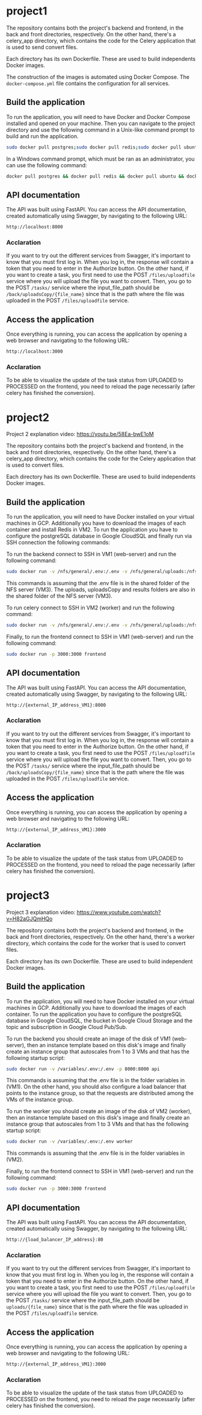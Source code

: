 # project1

The repository contains both the project's backend and frontend, in the back and front directories, respectively. On the other hand, there's a celery_app directory, which contains the code for the Celery application that is used to send convert files.

Each directory has its own Dockerfile. These are used to build independents Docker images.

The construction of the images is automated using Docker Compose. The `docker-compose.yml` file contains the configuration for all services.

## Build the application

To run the application, you will need to have Docker and Docker Compose installed and opened on your machine. Then you can navigate to the project directory and use the following command in a Unix-like command prompt to build and run the application.

```bash
sudo docker pull postgres;sudo docker pull redis;sudo docker pull ubuntu;sudo docker-compose up
```

In a Windows command prompt, which must be ran as an administrator, you can use the following command:

```bash
docker pull postgres && docker pull redis && docker pull ubuntu && docker-compose up
```

## API documentation

The API was built using FastAPI. You can access the API documentation, created automatically using Swagger, by navigating to the following URL:

```bash
http://localhost:8000
```

### Acclaration

If you want to try out the different services from Swagger, it's important to know that you must first log in. When you log in, the response will contain a token that you need to enter in the Authorize button. On the other hand, if you want to create a task, you first need to use the POST `/files/uploadfile` service where you will upload the file you want to convert. Then, you go to the POST `/tasks/` service where the input_file_path should be `/back/uploadsCopy/{file_name}` since that is the path where the file was uploaded in the POST `/files/uploadfile` service.

## Access the application

Once everything is running, you can access the application by opening a web browser and navigating to the following URL:

```bash
http://localhost:3000
```

### Acclaration

To be able to visualize the update of the task status from UPLOADED to PROCESSED on the frontend, you need to reload the page necessarily (after celery has finished the conversion).

# project2

Project 2 explanation video: https://youtu.be/58Ea-bwE1oM

The repository contains both the project's backend and frontend, in the back and front directories, respectively. On the other hand, there's a celery_app directory, which contains the code for the Celery application that is used to convert files.

Each directory has its own Dockerfile. These are used to build independents Docker images.

## Build the application

To run the application, you will need to have Docker installed on your virtual machines in GCP. Additionally you have to download the images of each container and install Redis in VM2. To run the application you have to configure the postgreSQL database in Google CloudSQL and finally run via SSH connection the following commands:

To run the backend connect to SSH in VM1 (web-server) and run the following command:

```bash
sudo docker run -v /nfs/general/.env:/.env -v /nfs/general/uploads:/nfs/general/uploads -v /nfs/general/uploadsCopy:/nfs/general/uploadsCopy -v /nfs/general/results:/nfs/general/results -p 8000:8000 api
```

This commands is assuming that the .env file is in the shared folder of the NFS server (VM3). The uploads, uploadsCopy and results folders are also in the shared folder of the NFS server (VM3).

To run celery connect to SSH in VM2 (worker) and run the following command:

```bash
sudo docker run -v /nfs/general/.env:/.env -v /nfs/general/uploads:/nfs/general/uploads -v /nfs/general/uploadsCopy:/nfs/general/uploadsCopy -v /nfs/general/results:/nfs/general/results celery_app
```

Finally, to run the frontend connect to SSH in VM1 (web-server) and run the following command:

```bash
sudo docker run -p 3000:3000 frontend
```

## API documentation

The API was built using FastAPI. You can access the API documentation, created automatically using Swagger, by navigating to the following URL:

```bash
http://{external_IP_address_VM1}:8000
```

### Acclaration

If you want to try out the different services from Swagger, it's important to know that you must first log in. When you log in, the response will contain a token that you need to enter in the Authorize button. On the other hand, if you want to create a task, you first need to use the POST `/files/uploadfile` service where you will upload the file you want to convert. Then, you go to the POST `/tasks/` service where the input_file_path should be `/back/uploadsCopy/{file_name}` since that is the path where the file was uploaded in the POST `/files/uploadfile` service.

## Access the application

Once everything is running, you can access the application by opening a web browser and navigating to the following URL:

```bash
http://{external_IP_address_VM1}:3000
```

### Acclaration

To be able to visualize the update of the task status from UPLOADED to PROCESSED on the frontend, you need to reload the page necessarily (after celery has finished the conversion).

# project3

Project 3 explanation video: https://www.youtube.com/watch?v=H82aGJQmHQo

The repository contains both the project's backend and frontend, in the back and front directories, respectively. On the other hand, there's a worker directory, which contains the code for the worker that is used to convert files.

Each directory has its own Dockerfile. These are used to build independent Docker images.

## Build the application

To run the application, you will need to have Docker installed on your virtual machines in GCP. Additionally you have to download the images of each container. To run the application you have to configure the postgreSQL database in Google CloudSQL, the bucket in Google Cloud Storage and the topic and subscription in Google Cloud Pub/Sub.

To run the backend you should create an image of the disk of VM1 (web-server), then an instance template based on this disk's image and finally create an instance group that autoscales from 1 to 3 VMs and that has the following startup script:

```bash
sudo docker run -v /variables/.env:/.env -p 8000:8000 api
```

This commands is assuming that the .env file is in the folder variables in (VM1).
On the other hand, you should also configure a load balancer that points to the instance group, so that the requests are distributed among the VMs of the instance group.

To run the worker you should create an image of the disk of VM2 (worker), then an instance template based on this disk's image and finally create an instance group that autoscales from 1 to 3 VMs and that has the following startup script:

```bash
sudo docker run -v /variables/.env:/.env worker
```

This commands is assuming that the .env file is in the folder variables in (VM2).

Finally, to run the frontend connect to SSH in VM1 (web-server) and run the following command:

```bash
sudo docker run -p 3000:3000 frontend
```

## API documentation

The API was built using FastAPI. You can access the API documentation, created automatically using Swagger, by navigating to the following URL:

```bash
http://{load_balancer_IP_address}:80
```

### Acclaration

If you want to try out the different services from Swagger, it's important to know that you must first log in. When you log in, the response will contain a token that you need to enter in the Authorize button. On the other hand, if you want to create a task, you first need to use the POST `/files/uploadfile` service where you will upload the file you want to convert. Then, you go to the POST `/tasks/` service where the input_file_path should be `uploads/{file_name}` since that is the path where the file was uploaded in the POST `/files/uploadfile` service.

## Access the application

Once everything is running, you can access the application by opening a web browser and navigating to the following URL:

```bash
http://{external_IP_address_VM1}:3000
```

### Acclaration

To be able to visualize the update of the task status from UPLOADED to PROCESSED on the frontend, you need to reload the page necessarily (after celery has finished the conversion).

